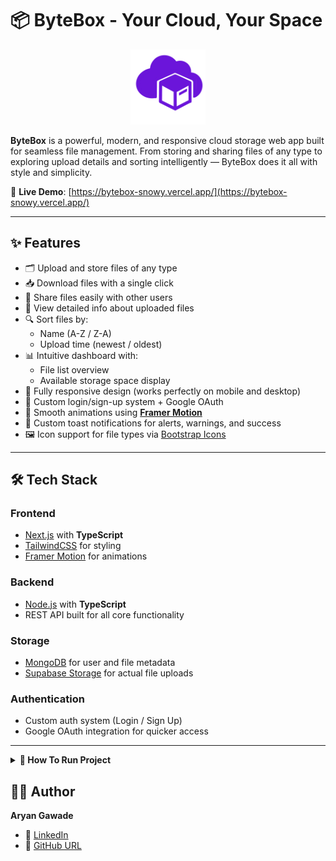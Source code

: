 # 📦 ByteBox - Your Cloud, Your Space

<p align="center">
  <img src="./frontend/public/Images/Logo.png" alt="ByteBox Logo" width="120"/>
</p>

**ByteBox** is a powerful, modern, and responsive cloud storage web app built for seamless file management. From storing and sharing files of any type to exploring upload details and sorting intelligently — ByteBox does it all with style and simplicity.

🔗 **Live Demo**: [https://bytebox-snowy.vercel.app/](https://bytebox-snowy.vercel.app/)

---

## ✨ Features

- 🗂️ Upload and store files of any type
- 📥 Download files with a single click
- 🔗 Share files easily with other users
- 📄 View detailed info about uploaded files
- 🔍 Sort files by:
  - Name (A-Z / Z-A)
  - Upload time (newest / oldest)
- 📊 Intuitive dashboard with:
  - File list overview
  - Available storage space display
- 📱 Fully responsive design (works perfectly on mobile and desktop)
- 🔐 Custom login/sign-up system + Google OAuth
- 🎨 Smooth animations using [**Framer Motion**](https://motion.dev/)
- 🚨 Custom toast notifications for alerts, warnings, and success
- 🖼️ Icon support for file types via [Bootstrap Icons](https://icons.getbootstrap.com/)

---

## 🛠️ Tech Stack

### **Frontend**
- [Next.js](https://nextjs.org/) with **TypeScript**
- [TailwindCSS](https://tailwindcss.com/) for styling
- [Framer Motion](https://motion.dev/) for animations

### **Backend**
- [Node.js](https://nodejs.org/) with **TypeScript**
- REST API built for all core functionality

### **Storage**
- [MongoDB](https://www.mongodb.com/) for user and file metadata
- [Supabase Storage](https://supabase.com/) for actual file uploads

### **Authentication**
- Custom auth system (Login / Sign Up)
- Google OAuth integration for quicker access

---

<details>
<summary><strong>🚀 How To Run Project</strong></summary>

### 📦 Setup Instructions

1. **Download the project files** and open them in your code editor.

2. **Create a Supabase Account** at [supabase.com](https://supabase.com/)
   - Create an **Organization** and a **Project**
   - You will receive your `SUPABASE_KEY` and `SUPABASE_URL` — keep these safe.
   - Go to the **Storage** section and:
     - Create a **public bucket**
     - Go to **Policies → Full customization**
     - Create **3 policies**, select **all options**, and save each one

3. **Configure Bucket in Code**
   - Go to `backend/src/controllers/`
   - Search for `"box"` and replace it with your **bucket name**

4. **Update Supabase Credentials**
   - Go to `backend/src/controllers/DB/supabase.ts`
   - Replace `SUPABASE_URL` and `SUPABASE_KEY` with your actual credentials

5. **Set Up MongoDB Atlas**
   - Visit [MongoDB Atlas](https://www.mongodb.com/cloud/atlas/register)
   - Create an **account**, then an **organization** and **project**
   - Create a **cluster**
   - Click on **Connect → Compass** and follow the steps
   - This makes it easier to manage your database visually

6. **Set Up Google OAuth**
   - Visit [Google Cloud Console](https://console.cloud.google.com/)
   - Create a **project**, enable **OAuth Consent Screen**, and then create **OAuth Client ID**
   - In **Authorized JavaScript Origins**, add:
     - `http://localhost:3000`
     - `https://localhost:3000`
   - In **Authorized Redirect URIs**, add:
     - `http://localhost:3000`
     - `http://localhost:3000/sign-up`
     - `http://localhost:3000/sign-in`

7. **Configure Backend `.env` File**
   - In the `backend` folder, create a `.env` file with the following:
     ```env
     PORT=4000
     SECRET_KEY=your_secret_here
     MONGO_URL=your_mongodb_url/Next_Drive
     GOOGLE_ID=your_google_oauth_client_id
     SUPABASE_KEY=your_supabase_key
     SUPABASE_URL=your_supabase_url
     CLIENT_URL=http://localhost:3000
     ```
   - **Do NOT** share this file publicly.

✅ **Backend is now configured!**

---

### 🎯 Frontend Setup

8. In the `frontend` folder, create a `.env` file:
   ```env
   NEXT_PUBLIC_BASE_URL=http://localhost:4000
   NEXT_PUBLIC_GOOGLE_ID=your_google_oauth_client_id
✅ **Backend is now configured!**

---
### ⚙️ Running the Project
- Open a terminal in the `frontend` folder:
    ```terminal
    npm run dev
- Open a terminal in the `frontend` folder:
    ```terminal
    npm start
✅ **🎉 Congrats!**

Your ByteBox cloud storage app is now up and running locally!

</details>

## 🙋‍♂️ Author
**Aryan Gawade**
- 🔗 [LinkedIn](https://www.linkedin.com/in/siddharth-keer-30141011s003n004/)
- 🔗 [GitHub URL](https://github.com/Siddharth-Keer)